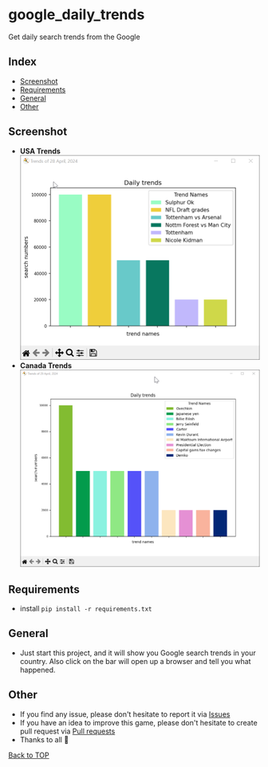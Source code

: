 # google_daily_trends

Get daily search trends from the Google

## Index

- [Screenshot](#screenshot)
- [Requirements](#requirements)
- [General](#general)
- [Other](#other)

## Screenshot

* **USA Trends**
  ![screenshot](../screenshots/usa_trends.png)
* **Canada Trends**
  ![screenshot](../screenshots/canada_trends.png)

## Requirements

* install
  ``
  pip install -r requirements.txt
  ``

## General

* Just start this project, and it will show you Google search trends in your country. Also click on the bar
  will open up a browser and tell you what happened.

## Other

* If you find any issue, please don't hesitate to report it
  via [Issues](https://github.com/Fearplay/google_daily_trends/issues)
* If you have an idea to improve this game, please don't hesitate to create pull request
  via [Pull requests](https://github.com/Fearplay/google_daily_trends/pulls)
* Thanks to all :green_heart:

[Back to TOP](#google_daily_trends)